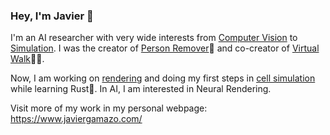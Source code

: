 ### Hey, I'm Javier 👋

I'm an AI researcher with very wide interests from [Computer Vision](https://github.com/Moving-AI/virtual-walk) to [Simulation](https://github.com/javirk/Wormhole-simulation). I was the creator of [Person Remover](https://github.com/javirk/Person_remover)👻 and co-creator of [Virtual Walk](https://github.com/Moving-AI/virtual-walk)🏃‍♂️.

Now, I am working on [rendering](https://github.com/javirk/rusterizer) and doing my first steps in [cell simulation](https://github.com/javirk/cme_solver) while learning Rust🦀. In AI, I am interested in Neural Rendering. 

Visit more of my work in my personal webpage: https://www.javiergamazo.com/

<!--If you're interested in the work I do, please consider sponsoring me on GitHub!-->

<!--
**javirk/javirk** is a ✨ _special_ ✨ repository because its `README.md` (this file) appears on your GitHub profile.

Here are some ideas to get you started:

- 🔭 I’m currently working on ...
- 🌱 I’m currently learning ...
- 👯 I’m looking to collaborate on ...
- 🤔 I’m looking for help with ...
- 💬 Ask me about ...
- 📫 How to reach me: ...
- 😄 Pronouns: ...
- ⚡ Fun fact: ...
-->
